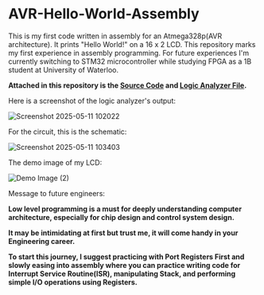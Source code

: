 # AVR-Hello-World-Assembly

This is my first code written in assembly for an Atmega328p(AVR architecture). It prints "Hello World!" on a 16 x 2 LCD. This repository marks my first experience in assembly programming. For future experiences I'm currently switching to STM32 microcontroller while studying FPGA as a 1B student at University of Waterloo.

**Attached in this repository is the [Source Code](./Hello_World.asm) and [Logic Analyzer File](./Asm.sr).**

Here is a screenshot of the logic analyzer's output:

![Screenshot 2025-05-11 102022](https://github.com/user-attachments/assets/ac91f676-0505-4110-9192-8763d2154939)

For the circuit, this is the schematic:

![Screenshot 2025-05-11 103403](https://github.com/user-attachments/assets/7a56162d-0ba0-4b13-bae2-6a952c9926b5)

The demo image of my LCD:

![Demo Image (2)](https://github.com/user-attachments/assets/2f676a08-1a84-42ea-85d0-a4fda34dc970)

Message to future engineers:

**Low level programming is a must for deeply understanding computer architecture, especially for chip design and control system design.**

**It may be intimidating at first but trust me, it will come handy in your Engineering career.**

**To start this journey, I suggest practicing with Port Registers First and slowly easing into assembly where you can practice writing code for  
Interrupt Service Routine(ISR), manipulating Stack, and performing simple I/O operations using Registers.**

